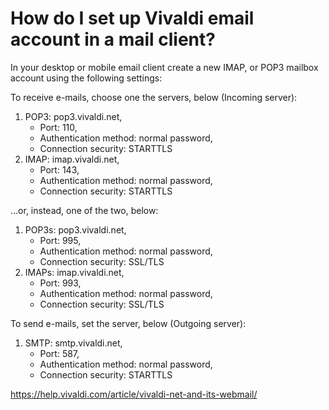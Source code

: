 # How do I set up Vivaldi email account in a mail client?

In your desktop or mobile email client create a new IMAP, or POP3 mailbox account using the following settings:

To receive e-mails, choose one the servers, below (Incoming server):
1. POP3:	pop3.vivaldi.net,
    - Port: 110,
    - Authentication method: normal password,
    - Connection security: STARTTLS
2. IMAP:	imap.vivaldi.net,
    - Port: 143,
    - Authentication method: normal password,
    - Connection security: STARTTLS

...or, instead, one of the two, below:
1. POP3s:	pop3.vivaldi.net,
    - Port: 995, 
    - Authentication method: normal password,
    - Connection security: SSL/TLS
2. IMAPs:	imap.vivaldi.net,
    - Port: 993,
    - Authentication method: normal password,
    - Connection security: SSL/TLS

To send e-mails, set the server, below (Outgoing server):
1. SMTP:	smtp.vivaldi.net, 
    - Port: 587,
    - Authentication method: normal password,
    - Connection security: STARTTLS

https://help.vivaldi.com/article/vivaldi-net-and-its-webmail/
